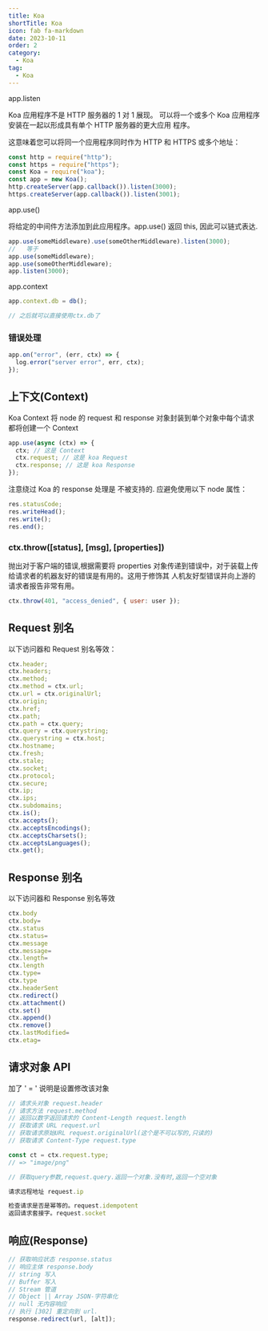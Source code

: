 ```yaml
---
title: Koa
shortTitle: Koa
icon: fab fa-markdown
date: 2023-10-11
order: 2
category:
  - Koa
tag:
  - Koa
---
```


app.listen

Koa 应用程序不是 HTTP 服务器的 1 对 1 展现。 可以将一个或多个 Koa 应用程序安装在一起以形成具有单个 HTTP 服务器的更大应用
程序。

这意味着您可以将同一个应用程序同时作为 HTTP 和 HTTPS 或多个地址：

```js
const http = require("http");
const https = require("https");
const Koa = require("koa");
const app = new Koa();
http.createServer(app.callback()).listen(3000);
https.createServer(app.callback()).listen(3001);
```

app.use()

将给定的中间件方法添加到此应用程序。app.use() 返回 this, 因此可以链式表达.

<!-- koa的所有中间件地址 https://github.com/koajs/koa/wiki#middleware -->

```js
app.use(someMiddleware).use(someOtherMiddleware).listen(3000);
//   等于
app.use(someMiddleware);
app.use(someOtherMiddleware);
app.listen(3000);
```

app.context

<!-- 为ctx对象,挂载更多的属性 -->

```js
app.context.db = db();

// 之后就可以直接使用ctx.db了
```

### 错误处理

<!-- 要执行自定义错误处理逻辑，如集中式日志记录 -->

```js 监听全局错误,并执行
app.on("error", (err, ctx) => {
  log.error("server error", err, ctx);
});
```

## 上下文(Context)

Koa Context 将 node 的 request 和 response 对象封装到单个对象中每个请求都将创建一个 Context

```js
app.use(async (ctx) => {
  ctx; // 这是 Context
  ctx.request; // 这是 koa Request
  ctx.response; // 这是 koa Response
});
```

注意绕过 Koa 的 response 处理是 不被支持的. 应避免使用以下 node 属性：

```js
res.statusCode;
res.writeHead();
res.write();
res.end();
```

### ctx.throw([status], [msg], [properties])

抛出对于客户端的错误,根据需要将 properties 对象传递到错误中，对于装载上传给请求者的机器友好的错误是有用的。这用于修饰其
人机友好型错误并向上游的请求者报告非常有用。

```js
ctx.throw(401, "access_denied", { user: user });
```

## Request 别名

以下访问器和 Request 别名等效：

```js
ctx.header;
ctx.headers;
ctx.method;
ctx.method = ctx.url;
ctx.url = ctx.originalUrl;
ctx.origin;
ctx.href;
ctx.path;
ctx.path = ctx.query;
ctx.query = ctx.querystring;
ctx.querystring = ctx.host;
ctx.hostname;
ctx.fresh;
ctx.stale;
ctx.socket;
ctx.protocol;
ctx.secure;
ctx.ip;
ctx.ips;
ctx.subdomains;
ctx.is();
ctx.accepts();
ctx.acceptsEncodings();
ctx.acceptsCharsets();
ctx.acceptsLanguages();
ctx.get();
```

## Response 别名

以下访问器和 Response 别名等效

```js
ctx.body
ctx.body=
ctx.status
ctx.status=
ctx.message
ctx.message=
ctx.length=
ctx.length
ctx.type=
ctx.type
ctx.headerSent
ctx.redirect()
ctx.attachment()
ctx.set()
ctx.append()
ctx.remove()
ctx.lastModified=
ctx.etag=
```

## 请求对象 API

加了 ' = ' 说明是设置修改该对象

```js
// 请求头对象 request.header
// 请求方法 request.method
// 返回以数字返回请求的 Content-Length request.length
// 获取请求 URL request.url
// 获取请求原始URL request.originalUrl(这个是不可以写的,只读的)
// 获取请求 Content-Type request.type

const ct = ctx.request.type;
// => "image/png"

// 获取query参数,request.query.返回一个对象.没有时,返回一个空对象

请求远程地址 request.ip

检查请求是否是幂等的。request.idempotent
返回请求套接字。request.socket
```

## 响应(Response)

```js
// 获取响应状态 response.status
// 响应主体 response.body
// string 写入
// Buffer 写入
// Stream 管道
// Object || Array JSON-字符串化
// null 无内容响应
// 执行 [302] 重定向到 url.
response.redirect(url, [alt]);
```
